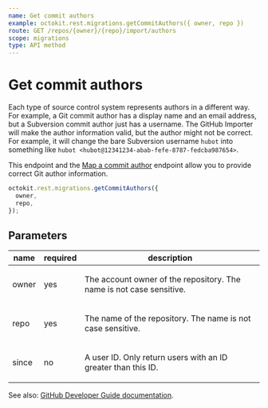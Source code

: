 ```yaml
---
name: Get commit authors
example: octokit.rest.migrations.getCommitAuthors({ owner, repo })
route: GET /repos/{owner}/{repo}/import/authors
scope: migrations
type: API method
---
```


# Get commit authors

Each type of source control system represents authors in a different way. For example, a Git commit author has a display name and an email address, but a Subversion commit author just has a username. The GitHub Importer will make the author information valid, but the author might not be correct. For example, it will change the bare Subversion username `hubot` into something like `hubot <hubot@12341234-abab-fefe-8787-fedcba987654>`.

This endpoint and the [Map a commit author](https://docs.github.com/rest/migrations/source-imports#map-a-commit-author) endpoint allow you to provide correct Git author information.

```js
octokit.rest.migrations.getCommitAuthors({
  owner,
  repo,
});
```

## Parameters

<table>
  <thead>
    <tr>
      <th>name</th>
      <th>required</th>
      <th>description</th>
    </tr>
  </thead>
  <tbody>
    <tr><td>owner</td><td>yes</td><td>

The account owner of the repository. The name is not case sensitive.

</td></tr>
<tr><td>repo</td><td>yes</td><td>

The name of the repository. The name is not case sensitive.

</td></tr>
<tr><td>since</td><td>no</td><td>

A user ID. Only return users with an ID greater than this ID.

</td></tr>
  </tbody>
</table>

See also: [GitHub Developer Guide documentation](https://docs.github.com/rest/migrations/source-imports#get-commit-authors).
